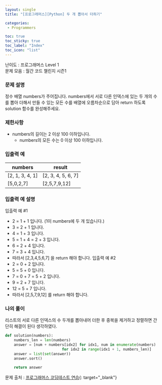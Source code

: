 ```yaml
---
layout: single
title: "[프로그래머스][Python] 두 개 뽑아서 더하기"

categories:
 - Programmers

toc: true
toc_sticky: true
toc_label: "Index"
toc_icon: "list"
---
```


난이도 : 프로그래머스 Level 1  
문제 모음 : 월간 코드 챌린지 시즌1

### 문제 설명
정수 배열 numbers가 주어집니다. numbers에서 서로 다른 인덱스에 있는 두 개의 수를 뽑아 더해서 만들 수 있는 모든 수를 배열에 오름차순으로 담아 return 하도록 solution 함수를 완성해주세요.

### 제한사항
 * numbers의 길이는 2 이상 100 이하입니다.
   * numbers의 모든 수는 0 이상 100 이하입니다.

### 입출력 예  
  
| numbers | result |    
|---|---|  
| [2, 1, 3, 4, 1] | [2, 3, 4, 5, 6, 7] |  
| [5,0,2,7] | [2,5,7,9,12] |  

### 입출력 예 설명
입출력 예 #1
 * 2 = 1 + 1 입니다. (1이 numbers에 두 개 있습니다.)
 * 3 = 2 + 1 입니다.
 * 4 = 1 + 3 입니다.
 * 5 = 1 + 4 = 2 + 3 입니다.
 * 6 = 2 + 4 입니다.
 * 7 = 3 + 4 입니다.
 * 따라서 [2,3,4,5,6,7] 을 return 해야 합니다.
입출력 예 #2
 * 2 = 0 + 2 입니다.
 * 5 = 5 + 0 입니다.
 * 7 = 0 + 7 = 5 + 2 입니다.
 * 9 = 2 + 7 입니다.
 * 12 = 5 + 7 입니다.
 * 따라서 [2,5,7,9,12] 를 return 해야 합니다.

### 나의 풀이
리스트의 서로 다른 인덱스의 수 두개를 뽑아내어 더한 후 중복을 제거하고 정렬하면 간단히 해결이 된다 생각하였다.

```python
def solution(numbers):
    numbers_len = len(numbers)
    answer = [num + numbers[idx2] for idx1, num in enumerate(numbers)
                          for idx2 in range(idx1 + 1, numbers_len)]
    answer = list(set(answer))
    answer.sort()
    
    return answer
```

문제 출처 : [프로그래머스 코딩테스트 연습](https://programmers.co.kr/learn/challenges){: target="_blank"}